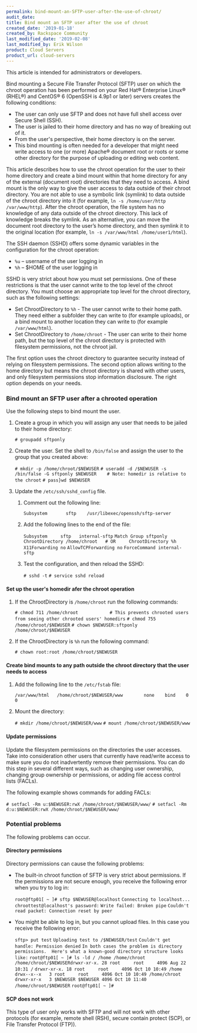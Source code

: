 ```yaml
---
permalink: bind-mount-an-SFTP-user-after-the-use-of-chroot/
audit_date:
title: Bind mount an SFTP user after the use of chroot
created_date: '2019-01-18'
created_by: Rackspace Community
last_modified_date: '2019-02-08'
last_modified_by: Erik Wilson
product: Cloud Servers
product_url: cloud-servers
---
```


This article is intended for administrators or developers.

Bind mounting a Secure File Transfer Protocol (SFTP) user on which the chroot operation has been performed
on your Red Hat® Enterprise Linux® (RHEL®) and CentOS® 6 (OpenSSH is 4.9p1 or later) servers creates the following conditions:

* The user can only use SFTP and does not have full shell access over Secure Shell (SSH).
* The user is jailed to their home directory and has no way of breaking out of it.
* From the user's perspective, their home directory is on the server.
* This bind mounting is often needed for a developer that might need write access to one (or more) Apache® document root or roots or some other directory for the purpose of uploading or editing web content.


This article describes how to use the chroot operation for the user to their home directory
and create a bind mount within that home directory for any of the external (document root) directories
that they need to access. A bind mount is the only way to give the user access to data outside of
their chroot directory. You are not able to use a symbolic link (symlink) to data outside of the chroot
directory into it (for example, `ln -s /home/user/http /var/www/http`). After the chroot operation,
the file system has no knowledge of any data outside of the chroot directory. This lack of knowledge breaks the symlink.
As an alternative, you can move the document root directory to the user’s home directory,
and then symlink it to the original location (for example, `ln -s /var/www/html /home/user1/html`).

The SSH daemon (SSHD) offers some dynamic variables in the configuration for the chroot operation:

* `%u` – username of the user logging in
* `%h` – $HOME of the user logging in

SSHD is very strict about how you must set permissions. One of these restrictions is that the user cannot write to the top level of the chroot directory.
You must choose an appropriate top level for the chroot directory, such as the following settings:

* Set ChrootDirectory to `%h` - The user cannot write to their home path. They need either a subfolder they can write to (for example uploads), or a bind mount to another location they can write to (for example `/var/www/html`).
* Set ChrootDirectory to `/home/chroot` - The user can write to their home path, but the top level of the chroot directory is protected with filesystem permissions, not the chroot jail.

The first option uses the chroot directory to guarantee security instead of relying on filesystem permissions.
The second option allows writing to the home directory but means the chroot directory is shared with other users,
and only filesystem permissions stop information disclosure. The right option depends on your needs.

### Bind mount an SFTP user after a chrooted operation

Use the following steps to bind mount the user.

1. Create a group in which you will assign any user that needs to be jailed to their home directory:

   ```# groupadd sftponly```

2. Create the user. Set the shell to `/bin/false` and assign the user to the group that you created above:

    ```# mkdir -p /home/chroot/$NEWUSER```
    ```# useradd -d /$NEWUSER -s /bin/false -G sftponly $NEWUSER    # Note: homedir is relative to the chroot```
    ```# pass}wd $NEWUSER```

3. Update the `/etc/ssh/sshd_config` file.

    1. Comment out the following line:

           Subsystem       sftp    /usr/libexec/openssh/sftp-server

    2. Add the following lines to the end of the file:

       `Subsystem     sftp   internal-sftp`
       `Match Group sftponly`
       `ChrootDirectory /home/chroot   # OR     ChrootDirectory %h`
       `X11Forwarding no`
       `AllowTCPForwarding no`
       `ForceCommand internal-sftp`

    3. Test the configuration, and then reload the SSHD:

       `# sshd -t`
       `# service sshd reload`

#### Set up the user's homedir afer the chroot operation

1. If the ChrootDirectory is `/home/chroot` run the following commands:

   `# chmod 711 /home/chroot            # This prevents chrooted users from seeing other chrooted users' homedirs`
   `# chmod 755 /home/chroot/$NEWUSER`
   `# chown $NEWUSER:sftponly /home/chroot/$NEWUSER`

2. If the ChrootDirectory is `%h` run the following command:

   `# chown root:root /home/chroot/$NEWUSER`

#### Create bind mounts to any path outside the chroot directory that the user needs to access

1. Add the following line to the `/etc/fstab` file:

   `/var/www/html   /home/chroot/$NEWUSER/www        none    bind    0 0`

2. Mount the directory:

   `# mkdir /home/chroot/$NEWUSER/www`
   `# mount /home/chroot/$NEWUSER/www`

#### Update permissions

Update the filesystem permissions on the directories the user accesses.
Take into consideration other users that currently have read/write access to make sure you
do not inadvertently remove their permissions. You can do this step in several different ways,
such as changing user ownership, changing group ownership or permissions, or adding file access control lists (FACLs).

The following example shows commands for adding FACLs:

`# setfacl -Rm u:$NEWUSER:rwX /home/chroot/$NEWUSER/www/`
`# setfacl -Rm d:u:$NEWUSER:rwX /home/chroot/$NEWUSER/www/`

### Potential problems

The following problems can occur.

#### Directory permissions

Directory permissions can cause the following problems:

* The built-in chroot function of SFTP is very strict about permissions.
   If the permissions are not secure enough, you receive the following error when you try to log in:

   `root@ftp01[ ~ ]# sftp $NEWUSER@localhost`
   `Connecting to localhost...`
   `chroottest@localhost's password:`
   `Write failed: Broken pipe`
   `Couldn't read packet: Connection reset by peer`

* You might be able to log in, but you cannot upload files. In this case you receive the
   following error:

    `sftp> put test`
    `Uploading test to /$NEWUSER/test`
    `Couldn't get handle: Permission denied`
    `In both cases the problem is directory permissions.  Here's what a known-good directory structure looks like:`
    `root@ftp01[ ~ ]# ls -ld / /home /home/chroot /home/chroot/$NEWUSERdrwxr-xr-x. 28 root     root     4096 Aug 22 10:31 /`
    `drwxr-xr-x. 18 root     root     4096 Oct 10 10:49 /home`
    `drwx--x--x   3 root     root     4096 Oct 10 10:49 /home/chroot`
    `drwxr-xr-x   3 $NEWUSER $NEWUSER 4096 Oct 10 11:40 /home/chroot/$NEWUSER`
    `root@ftp01[ ~ ]#`

#### SCP does not work

This type of user only works with SFTP and will not work with other protocols (for example, remote shell (RSH), secure contain protect (SCP), or File Transfer Protocol (FTP)).


